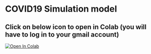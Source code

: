 # COVID19 Simulation model 
## Click on below icon to open in Colab (you will have to log in to your gmail account)
[![Open In Colab](https://colab.research.google.com/assets/colab-badge.svg)](https://colab.research.google.com/github/chaitragopalappa/model/blob/master/COVID_decision_making.ipynb)
